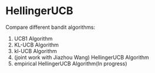 # HellingerUCB

Compare different bandit algorithms: 
1. UCB1 Algorithm
2. KL-UCB Algorithm
3. kl-UCB Algorithm
4. (joint work with Jiazhou Wang) HellingerUCB Algorithm
5. empirical HellingerUCB Algorithm(In progress)

